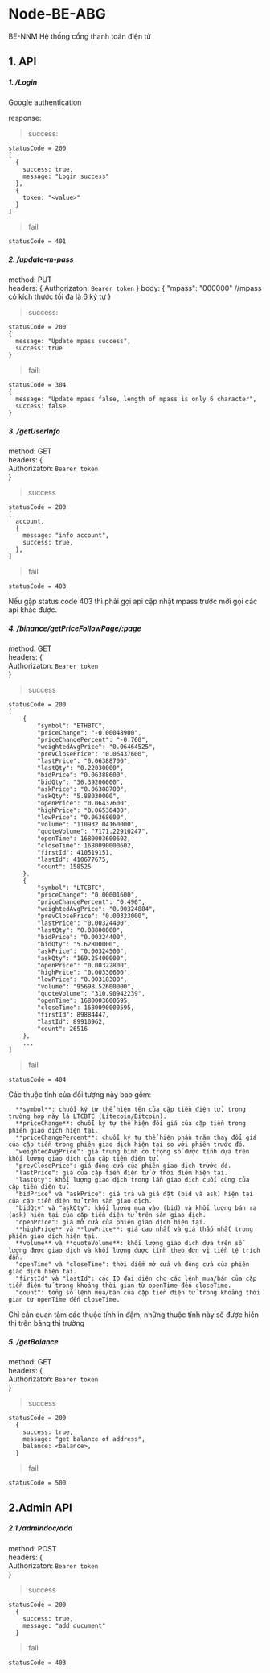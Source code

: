 # Node-BE-ABG
BE-NNM Hệ thống cổng thanh toán điện tử

## 1. API
##### 1. /Login
Google authentication

response: 
> success: 
``` 
statusCode = 200
[
  {
    success: true,
    message: "Login success"
  },
  {
    token: "<value>"
  }
]
```
> fail
```
statusCode = 401
```
##### 2. /update-m-pass
method: PUT <br>
headers: {
            Authorizaton: `Bearer token`
          }
body: {
        "mpass": "000000" //mpass có kích thước tối đa là 6 ký tự
      }
>success:

```
statusCode = 200
{
  message: "Update mpass success",
  success: true
}

```
>fail:

```
statusCode = 304
{
  message: "Update mpass false, length of mpass is only 6 character",
  success: false
}
```
##### 3. /getUserInfo

method: GET<br>
headers: {<br>
            Authorizaton: `Bearer token`<br>
          }<br>
> success
```
statusCode = 200
[
  account,
  {
    message: "info account",
    success: true,
  },
]
```

> fail

```
statusCode = 403 
```
Nếu gặp status code 403 thì phải gọi api cập nhật mpass trước mới gọi các api khác được.

##### 4. /binance/getPriceFollowPage/:page

method: GET <br>
headers: { <br>
            Authorizaton: `Bearer token`<br>
          }<br>
> success
```
statusCode = 200
[
    {
        "symbol": "ETHBTC",
        "priceChange": "-0.00048900",
        "priceChangePercent": "-0.760",
        "weightedAvgPrice": "0.06464525",
        "prevClosePrice": "0.06437600",
        "lastPrice": "0.06388700",
        "lastQty": "0.22030000",
        "bidPrice": "0.06388600",
        "bidQty": "36.39200000",
        "askPrice": "0.06388700",
        "askQty": "5.88030000",
        "openPrice": "0.06437600",
        "highPrice": "0.06530400",
        "lowPrice": "0.06368600",
        "volume": "110932.04160000",
        "quoteVolume": "7171.22910247",
        "openTime": 1680003600602,
        "closeTime": 1680090000602,
        "firstId": 410519151,
        "lastId": 410677675,
        "count": 158525
    },
    {
        "symbol": "LTCBTC",
        "priceChange": "0.00001600",
        "priceChangePercent": "0.496",
        "weightedAvgPrice": "0.00324884",
        "prevClosePrice": "0.00323000",
        "lastPrice": "0.00324400",
        "lastQty": "0.08800000",
        "bidPrice": "0.00324400",
        "bidQty": "5.62800000",
        "askPrice": "0.00324500",
        "askQty": "169.25400000",
        "openPrice": "0.00322800",
        "highPrice": "0.00330600",
        "lowPrice": "0.00318300",
        "volume": "95698.52600000",
        "quoteVolume": "310.90942239",
        "openTime": 1680003600595,
        "closeTime": 1680090000595,
        "firstId": 89884447,
        "lastId": 89910962,
        "count": 26516
    },
    ...
]
```

> fail

```
statusCode = 404 
```
Các thuộc tính của đối tượng này bao gồm:
```
  **symbol**: chuỗi ký tự thể hiện tên của cặp tiền điện tử, trong trường hợp này là LTCBTC (Litecoin/Bitcoin).
  **priceChange**: chuỗi ký tự thể hiện đổi giá của cặp tiền trong phiên giao dịch hiện tại.
  **priceChangePercent**: chuỗi ký tự thể hiện phần trăm thay đổi giá của cặp tiền trong phiên giao dịch hiện tại so với phiên trước đó.
  "weightedAvgPrice": giá trung bình có trọng số được tính dựa trên khối lượng giao dịch của cặp tiền điện tử.
  "prevClosePrice": giá đóng cửa của phiên giao dịch trước đó.
  "lastPrice": giá của cặp tiền điện tử ở thời điểm hiện tại.
  "lastQty": khối lượng giao dịch trong lần giao dịch cuối cùng của cặp tiền điện tử.
  "bidPrice" và "askPrice": giá trả và giá đặt (bid và ask) hiện tại của cặp tiền điện tử trên sàn giao dịch.
  "bidQty" và "askQty": khối lượng mua vào (bid) và khối lượng bán ra (ask) hiện tại của cặp tiền điện tử trên sàn giao dịch.
  "openPrice": giá mở cửa của phiên giao dịch hiện tại.
  **highPrice** và **lowPrice**: giá cao nhất và giá thấp nhất trong phiên giao dịch hiện tại.
  **volume** và **quoteVolume**: khối lượng giao dịch dựa trên số lượng được giao dịch và khối lượng được tính theo đơn vị tiền tệ trích dẫn.
  "openTime" và "closeTime": thời điểm mở cửa và đóng cửa của phiên giao dịch hiện tại.
  "firstId" và "lastId": các ID đại diện cho các lệnh mua/bán của cặp tiền điện tử trong khoảng thời gian từ openTime đến closeTime.
  "count": tổng số lệnh mua/bán của cặp tiền điện tử trong khoảng thời gian từ openTime đến closeTime.
```
Chỉ cần quan tâm các thuộc tính in đậm, những thuộc tính này sẽ được hiển thị trên bảng thị trường
  
##### 5. /getBalance

method: GET <br>
headers: { <br>
            Authorizaton: `Bearer token`<br>
          }<br>
> success
```
statusCode = 200
  {
    success: true,
    message: "get balance of address",
    balance: <balance>,
  }
```
> fail
```
statusCode = 500
```
## 2.Admin API
##### 2.1 /admindoc/add

method: POST <br>
headers: { <br>
            Authorizaton: `Bearer token`<br>
          }<br>
> success
```
statusCode = 200
  {
    success: true,
    message: "add ducument"
  }
```
> fail
```
statusCode = 403
```

